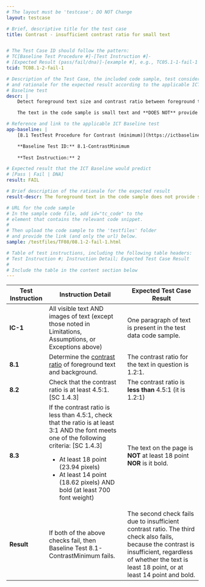 ```yaml
---
# The layout must be 'testcase'; DO NOT Change
layout: testcase

# Brief, descriptive title for the test case
title: Contrast - insufficient contrast ratio for small text


# The Test Case ID should follow the pattern: 
# TC[Baseline Test Procedure #]-[Test Instruction #]-
# [Expected Result (pass/fail/dna)]-[example #], e.g., TC05.1-1-fail-1
tcid: TC08.1-2-fail-1

# Description of the Test Case, the included code sample, test considerations,
# and rationale for the expected result according to the applicable ICT
# Baseline test
descr: | 
    Detect foreground text size and contrast ratio between foreground text and background. Determine wither contrast ratio is sufficient.

    The text in the code sample is small text and **DOES NOT** provide sufficient contrast with the background.

# Reference and link to the applicable ICT Baseline test
app-baseline: | 
    [8.1 TestTest Procedure for Contrast (minimum)](https://ictbaseline.access-board.gov/08Contrast/#81-test-procedure-for-contrast-minimum)

    **Baseline Test ID:** 8.1-ContrastMinimum
    
    **Test Instruction:** 2

# Expected result that the ICT Baseline would predict
# [Pass | Fail | DNA]
result: FAIL

# Brief description of the rationale for the expected result
result-descr: The foreground text in the code sample does not provide sufficient contrast based on the text size, foreground color, and background color.

# URL for the code sample
# In the sample code file, add id="tc_code" to the 
# element that contains the relevant code snippet.
#
# Then upload the code sample to the 'testfiles' folder 
# and provide the link (and only the url) below.
sample: /testfiles/TF08/08.1-2-fail-1.html

# Table of test instructions, including the following table headers: 
# Test Instruction #; Instruction Detail; Expected Test Case Result
#
# Include the table in the content section below
---
```

<table>
  <thead>
    <tr>
      <th>Test Instruction</th>
      <th>Instruction Detail</th>
      <th>Expected Test Case Result</th>
    </tr>
  </thead>
  <tbody>
    <tr>
      <td><strong>IC-1</strong></td>
      <td>All visible text AND images of text (except those noted in Limitations, Assumptions, or Exceptions above)</td>
      <td>One paragraph of text is present in the test data code sample.</td>
    </tr>
    <tr>
      <td><strong>8.1</strong></td>
      <td>Determine the <a href="https://www.w3.org/TR/2008/REC-WCAG20-20081211/#contrast-ratiodef">contrast ratio</a> of foreground text and background.</td>
      <td>The contrast ratio for the text in question is 1.2:1.</td>
    </tr>
    <tr>
      <td><strong>8.2</strong></td>
      <td>Check that the contrast ratio is at least 4.5:1. [SC 1.4.3]</td>
      <td>The contrast ratio is <strong>less than</strong> 4.5:1 (it is 1.2:1)</td>
    </tr>
    <tr>
      <td><strong>8.3</strong></td>
      <td><span>If the contrast ratio is less than 4.5:1, check that the ratio is at least 3:1 AND the font meets one of the following criteria: [SC 1.4.3]<ul><li>At least 18 point (23.94 pixels)</li><li>At least 14 point (18.62 pixels) AND bold (at least 700 font weight)</li></ul></span></td>
      <td>The text on the page is <strong>NOT</strong> at least 18 point <strong>NOR</strong> is it bold.</td>
    </tr>
    <tr>
      <td><strong>Result</strong></td>
      <td>If both of the above checks fail, then Baseline Test 8.1-ContrastMinimum fails.</td>
      <td>The second check fails due to insufficient contrast ratio. The third check also fails, because the contrast is insufficient, regardless of whether the text is least 18 point, or at least 14 point and bold.</td>
    </tr>
  </tbody>
</table>